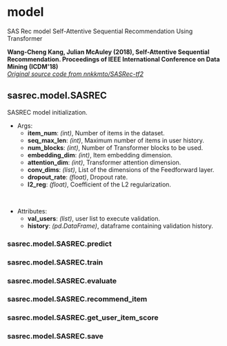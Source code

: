 # model

SAS Rec model
Self-Attentive Sequential Recommendation Using Transformer  

**Wang-Cheng Kang, Julian McAuley (2018), Self-Attentive Sequential Recommendation. Proceedings of IEEE International Conference on Data Mining (ICDM'18)**  
*[Original source code from nnkkmto/SASRec-tf2](https://github.com/nnkkmto/SASRec-tf2)*

## sasrec.model.SASREC

SASREC model initialization.

- Args:
    - **item_num**: *(int)*, Number of items in the dataset.
    - **seq_max_len**: *(int)*, Maximum number of items in user history.
    - **num_blocks**: *(int)*, Number of Transformer blocks to be used.
    - **embedding_dim**: *(int)*, Item embedding dimension.
    - **attention_dim**: *(int)*, Transformer attention dimension.
    - **conv_dims**: *(list)*, List of the dimensions of the Feedforward layer.
    - **dropout_rate**: *(float)*, Dropout rate.
    - **l2_reg**: *(float)*, Coefficient of the L2 regularization.  

</br>

- Attributes:
  - **val_users**: *(list)*, user list to execute validation.
  - **history**: *(pd.DataFrame)*, dataframe containing validation history.

### sasrec.model.SASREC.predict


### sasrec.model.SASREC.train


### sasrec.model.SASREC.evaluate


### sasrec.model.SASREC.recommend_item


### sasrec.model.SASREC.get_user_item_score


### sasrec.model.SASREC.save


